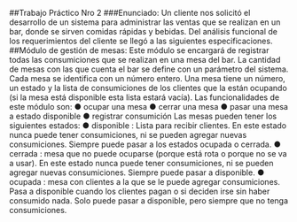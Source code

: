 ##Trabajo Práctico Nro 2
###Enunciado:
Un cliente nos solicitó el desarrollo de un sistema para administrar las ventas que se realizan en
un bar, donde se sirven comidas rápidas y bebidas.
Del análisis funcional de los requerimientos del cliente se llegó a las siguientes especificaciones.
##Módulo de gestión de mesas:
Este módulo se encargará de registrar todas las consumiciones que se realizan en una mesa del
bar. La cantidad de mesas con las que cuenta el bar se define con un parámetro del sistema.
Cada mesa se identifica con un número entero. Una mesa tiene un número, un estado y la lista de
consumiciones de los clientes que la están ocupando (si la mesa está disponible esta lista estará
vacía).
Las funcionalidades de este módulo son:
● ocupar una mesa
● cerrar una mesa
● pasar una mesa a estado disponible
● registrar consumición
Las mesas pueden tener los siguientes estados:
● disponible : Lista para recibir clientes. En este estado nunca puede tener consumiciones,
ni se pueden agregar nuevas consumiciones. Siempre puede pasar a los estados ocupada
o cerrada.
● cerrada : mesa que no puede ocuparse (porque está rota o porque no se va a usar). En
este estado nunca puede tener consumiciones, ni se pueden agregar nuevas
consumiciones. Siempre puede pasar a disponible.
● ocupada : mesa con clientes a la que se le puede agregar consumiciones. Pasa a
disponible cuando los clientes pagan o si deciden irse sin haber consumido nada. Solo
puede pasar a disponible, pero siempre que no tenga consumiciones.
